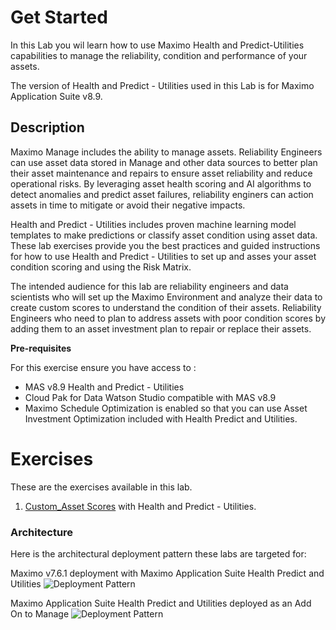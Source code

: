 # Get Started
In this Lab you wil learn how to use Maximo Health and Predict-Utilities capabilities to manage the reliability, condition and performance of your assets.

The version of Health and Predict - Utilities used in this Lab is for Maximo Application Suite v8.9.

## Description

Maximo Manage includes the ability to manage assets.  Reliability Engineers can use asset data stored in Manage and other data sources to better plan their asset
maintenance and repairs to ensure asset reliability and reduce operational risks.  By leveraging asset health scoring and AI algorithms to detect anomalies and predict asset failures, reliability enginers can action assets in time to mitigate or avoid their negative impacts. 

Health and Predict - Utilities includes proven  machine learning model templates to make predictions or classify asset condition 
using asset data.  These lab exercises provide you the best practices and guided instructions for how to use Health and 
Predict - Utilities to set up and asses your asset condition scoring and using the Risk Matrix.

The intended audience for this lab are reliability engineers and data scientists who will set up the Maximo Environment and  analyze their 
data to create custom scores to understand the condition of their assets.  Reliability Engineers who need to plan to address 
assets with poor condition scores by adding them to an asset investment plan to repair or replace their assets.


**Pre-requisites**

For this exercise ensure you have access to :

- MAS v8.9  Health and Predict - Utilities   
- Cloud Pak for Data Watson Studio compatible with MAS v8.9
- Maximo Schedule Optimization is enabled so that you can use Asset Investment Optimization included with Health Predict and Utilities.

# Exercises

These are the exercises available in this lab.

1. [Custom_Asset Scores](asset_scores.md) with Health and Predict - Utilities.


### Architecture

Here is the architectural deployment pattern these labs are targeted for:

Maximo v7.6.1 deployment with Maximo Application Suite Health Predict and Utilities
![Deployment Pattern](/img/apm_8.7/EAMbase_architecture.png)

Maximo Application Suite Health Predict and Utilities deployed as an Add On to Manage 
![Deployment Pattern](/img/apm_8.7/ManageBase_architecture.png)

